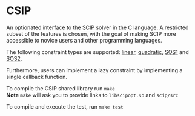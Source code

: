 # CSIP
An optionated interface to the [SCIP](http://scip.zib.de/) solver in the C language.
A restricted subset of the features is chosen, with the goal of making SCIP more accessible to novice users and other programming languages.

The following constraint types are supported: [linear](http://scip.zib.de/doc/html/cons__linear_8h.php), [quadratic](http://scip.zib.de/doc/html/cons__quadratic_8h.php), [SOS1](http://scip.zib.de/doc/html/cons__sos1_8h.php) and [SOS2](http://scip.zib.de/doc/html/cons__sos2_8h.php).

Furthermore, users can implement a lazy constraint by implementing a single callback function.

To compile the CSIP shared library run `make`  
**Note** `make` will ask you to provide links to `libscipopt.so` and `scip/src`  

To compile and execute the test, run `make test`
